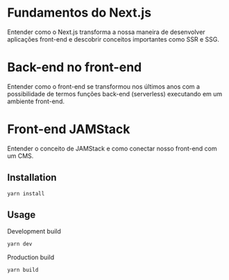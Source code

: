 # Fundamentos do Next.js

Entender como o Next.js transforma a nossa maneira de desenvolver aplicações front-end e descobrir conceitos importantes como SSR e SSG.

# Back-end no front-end

Entender como o front-end se transformou nos últimos anos com a possibilidade de termos funções back-end (serverless) executando em um ambiente front-end.

# Front-end JAMStack

Entender o conceito de JAMStack e como conectar nosso front-end com um CMS.

## Installation

```
yarn install
```

## Usage
Development build

```bash
yarn dev
```

Production build

```bash
yarn build
```